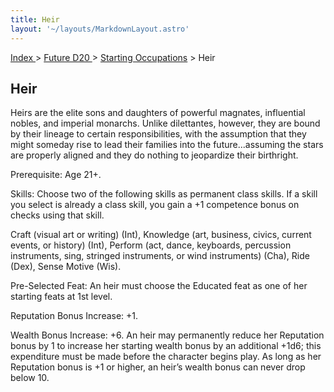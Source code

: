 ```yaml
---
title: Heir
layout: '~/layouts/MarkdownLayout.astro'
---
```


[ Index ](/) > [ Future D20 ](/future.d20.srd) > [Starting Occupations](/future.d20.srd/starting.occupations) > Heir

## Heir

Heirs are the elite sons and daughters of powerful magnates, influential
nobles, and imperial monarchs. Unlike dilettantes, however, they are bound by
their lineage to certain responsibilities, with the assumption that they might
someday rise to lead their families into the future...assuming the stars are
properly aligned and they do nothing to jeopardize their birthright.

Prerequisite: Age 21+.

Skills: Choose two of the following skills as permanent class skills. If a
skill you select is already a class skill, you gain a +1 competence bonus on
checks using that skill.

Craft (visual art or writing) (Int), Knowledge (art, business, civics, current
events, or history) (Int), Perform (act, dance, keyboards, percussion
instruments, sing, stringed instruments, or wind instruments) (Cha), Ride
(Dex), Sense Motive (Wis).

Pre-Selected Feat: An heir must choose the Educated feat as one of her
starting feats at 1st level.

Reputation Bonus Increase: +1.

Wealth Bonus Increase: +6. An heir may permanently reduce her Reputation bonus
by 1 to increase her starting wealth bonus by an additional +1d6; this
expenditure must be made before the character begins play. As long as her
Reputation bonus is +1 or higher, an heir’s wealth bonus can never drop below
10.

